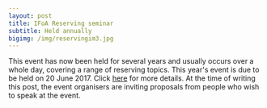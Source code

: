 ```yaml
---
layout: post
title: IFoA Reserving seminar
subtitle: Held annually
bigimg: /img/reservingim3.jpg
---
```


This event has now been held for several years and usually occurs over a whole day, covering a range of reserving topics.  This year's event is due to be held on 20 June 2017. Click [here](https://www.actuaries.org.uk/learn-develop/attend-event/reserving-seminar-2017) for more details. At the time of writing this post, the event organisers are inviting proposals from people who wish to speak at the event.

